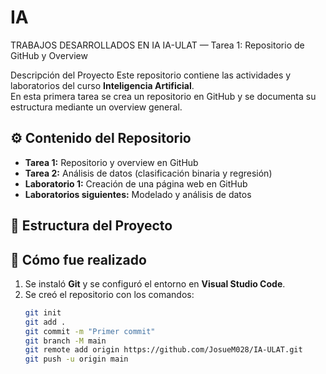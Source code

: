 # IA
TRABAJOS DESARROLLADOS EN IA
IA-ULAT — Tarea 1: Repositorio de GitHub y Overview

Descripción del Proyecto
Este repositorio contiene las actividades y laboratorios del curso **Inteligencia Artificial**.  
En esta primera tarea se crea un repositorio en GitHub y se documenta su estructura mediante un overview general.

## ⚙️ Contenido del Repositorio
- **Tarea 1:** Repositorio y overview en GitHub  
- **Tarea 2:** Análisis de datos (clasificación binaria y regresión)  
- **Laboratorio 1:** Creación de una página web en GitHub  
- **Laboratorios siguientes:** Modelado y análisis de datos  

## 🧩 Estructura del Proyecto

## 🚀 Cómo fue realizado
1. Se instaló **Git** y se configuró el entorno en **Visual Studio Code**.  
2. Se creó el repositorio con los comandos:
   ```bash
   git init
   git add .
   git commit -m "Primer commit"
   git branch -M main
   git remote add origin https://github.com/JosueM028/IA-ULAT.git
   git push -u origin main

